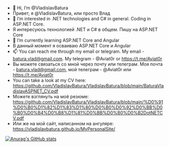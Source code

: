 - 👋 Hi, I’m @VladislavBatura
- Привет, я @VladislavBatura, или просто Влад
- 👀 I’m interested in .NET technologies and C# in general. Coding in ASP.NET Core.
- Я интересуюсь технологией .NET и С# в общем. Пишу на ASP.NET Core
- 🌱 I’m currently learning ASP.NET Core and Angular
- В данный момент я осваиваю ASP.NET Core и Angular
- 📫 You can reach me through my email or telegram. My email - batura.vlad@gmail.com. My telegram - @Aviat0r or https://t.me/Aviat0r
- Вы можете связаться со мной через почту или телеграм. Моя почта - batura.vlad@gmail.com, мой телеграм - @Aviat0r или https://t.me/Aviat0r
- You can take a look at my CV here: https://github.com/VladislavBatura/VladislavBatura/blob/main/BaturaVladislavASPNET_CV.pdf
- Можете взглянуть на моё резюме: https://github.com/VladislavBatura/VladislavBatura/blob/main/%D0%91%D0%B0%D1%82%D1%83%D1%80%D0%B0%D0%92%D0%BB%D0%B0%D0%B4%D0%B8%D1%81%D0%BB%D0%B0%D0%B2DotNETCV.pdf
- Или же на мой сайт, написанном на ангуляре: https://vladislavbatura.github.io/MyPersonalSite/

[![Anurag's GitHub stats](https://github-readme-stats.vercel.app/api?username=VladislavBatura)](https://github.com/anuraghazra/github-readme-stats)
<!---
VladislavBatura/VladislavBatura is a ✨ special ✨ repository because its `README.md` (this file) appears on your GitHub profile.
You can click the Preview link to take a look at your changes.
--->
